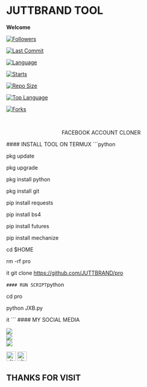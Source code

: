 # JUTTBRAND TOOL 

____Welcome____ 

<a href="https://github.com/JUTTBRAND/followers"> <img title="Followers" src="https://img.shields.io/github/followers/JUTTBRAND?label=Followers&color=green&style=flat-square"></a> <br>

 <a href="https://github.com/JUTTBRAND/termux-style/stargazers/"> 

<a href="https://github.com/JUTTBRAND/pro"> <img alt="Last Commit" src="https://img.shields.io/github/last-commit/JUTTBRAND/pro.svg"/> </a> <br> 

<a href="https://github.com/JUTTBRAND/pro"> <img alt="Language" src="https://img.shields.io/github/languages/count/JUTTBRAND/pro.svg"/> </a>

 <a href="https://github.com/JUTTBRAND/pro"> <img alt="Starts" src="https://img.shields.io/github/stars/JUTTBRAND/pro.svg"/> </a> <br>

 <a href="https://github.com/JUTTBRAND/pro"> <img alt="Repo Size" src="https://img.shields.io/github/repo-size/JUTTBRAND/pro.svg"/> </a> <br> 

<a href="https://github.com/JUTTBRAND/pro"> <img alt="Top Language" src="https://img.shields.io/github/languages/top/JUTTBRAND/pro.svg"/>

 <a href="https://github.com/Azim-vau/fcpromax"> <img alt="Forks" src="https://img.shields.io/github/forks/JUTTBRAND/pro.svg"/> 

</a> </div> </br> <p align="center"> FACEBOOK ACCOUNT CLONER </p> #### INSTALL TOOL ON TERMUX ```python

 pkg update 

pkg upgrade 

pkg install python

 pkg install git 

pip install requests 

pip install bs4 

pip install futures 

pip install mechanize 

cd $HOME 

rm -rf pro

it git clone https://github.com/JUTTBRAND/pro

 ``` #### RUN SCRIPT ```python 

cd pro

 python JXB.py

it ``` #### MY SOCIAL MEDIA

 [![](https://img.shields.io/badge/Github-black?logo=Github&logoColor=red&labelColor=black)](https://github.com/JUTTBRAND) <br> [![](https://img.shields.io/badge/Facebook-black?logo=Facebook&logoColor=red&labelColor=blue)](https://www.facebook.com/Awaistahir7864) <br> [![](https://img.shields.io/badge/Facebook-black?logo=Facebook&logoColor=yellow&labelColor=red)](https://facebook.com/groups/302474258349320/) 

<a href="https://www.facebook.com/Awaistahir7864" target="_blank"><img src="https://github.com/Azim-vau/Azim-vau/blob/main/IMAGE/facebook.png" alt="alt text" width="25" height="25"></a> <a href="https://wa.me/+923231243823"><img src="https://github.com/Azim-vau/Azim-vau/blob/main/IMAGE/whatsapp.png" alt="alt text" width="25" height="25"></a> <br>

 <h2> THANKS FOR VISIT <h2\>
